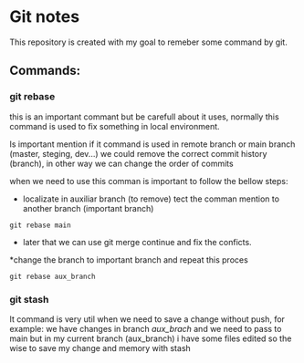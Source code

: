 # Git notes

This repository is created with my goal to remeber some command by git.

## Commands:

### git rebase
this is an important commant but be carefull about it uses, normally this command
 is used to fix something in local environment.


Is important mention if it command is used in remote branch or main branch (master, steging, dev...) we could remove the correct commit history (branch), in other way we can change the order of commits

when we need to use this comman is important to follow the bellow steps:

* localizate in auxiliar branch (to remove) tect the comman mention to another branch (important branch)

`git rebase main`

* later that we can use git merge continue and fix the conficts.

*change the branch to important branch and repeat this proces

`git rebase aux_branch`


### git stash

It command is very util when we need to save a change without push, for example:
we have changes in branch *aux_brach* and we need to pass to main but in my current branch (aux_branch) i have some files edited so the wise to save my change and memory with stash


